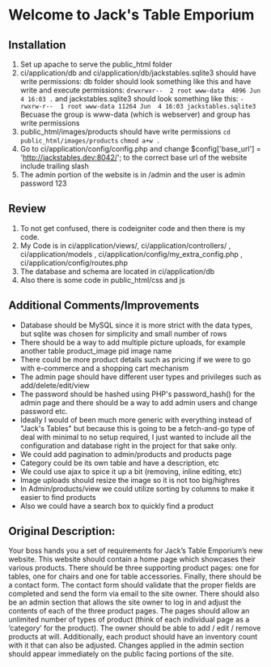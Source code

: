 # Welcome to Jack's Table Emporium

## Installation
1. Set up apache to serve the public_html folder
2. ci/application/db and ci/application/db/jackstables.sqlite3 should have write permissions: db folder should look something like this and have write and execute permissions: ```drwxrwxr--  2 root www-data  4096 Jun  4 16:03 .```
  and jackstables.sqlite3 should look something like this: ```-rwxrw-r--  1 root www-data 11264 Jun  4 16:03 jackstables.sqlite3``` Becuase the group is www-data (which is webserver) and group has write permissions
3. public_html/images/products should have write permissions
  ```cd public_html/images/products```
  ```chmod a+w .```
4. Go to ci/application/config/config.php and change $config['base_url'] = 'http://jackstables.dev:8042/'; to the correct base url of the website include trailing slash
5. The admin portion of the website is in /admin and the user is admin password 123

## Review
1. To not get confused, there is codeigniter code and then there is my code. 
2. My Code is in ci/application/views/, ci/application/controllers/ , ci/application/models , ci/application/config/my_extra_config.php , ci/application/config/routes.php
3. The database and schema are located in ci/application/db
4. Also there is some code in public_html/css and js

## Additional Comments/Improvements
- Database should be MySQL since it is more strict with the data types, but sqlite was chosen for simplicity and small number of rows
- There should be a way to add multiple picture uploads, for example another table product_image pid image name
- There could be more product details such as pricing if we were to go with e-commerce and a shopping cart mechanism
- The admin page should have different user types and privileges such as add/delete/edit/view 
- The password should be hashed using PHP's password_hash() for the admin page and there should be a way to add admin users and change password etc.
- Ideally I would of been much more generic with everything instead of "Jack's Tables" but because this is going to be a fetch-and-go type of deal with minimal to no setup required, I just wanted to include all the configuration and database right in the project for that sake only.
- We could add pagination to admin/products and products page
- Category could be its own table and have a description, etc
- We could use ajax to spice it up a bit (removing, inline editing, etc)
- Image uploads should resize the image so it is not too big/highres
- In Admin/products/view we could utilize sorting by columns to make it easier to find products
- Also we could have a search box to quickly find a product

## Original Description:

Your boss hands you a set of requirements for Jack’s Table Emporium’s new website. This website should contain a home page which showcases their various products. There should be three supporting product pages: one for tables, one for chairs and one for table accessories. Finally, there should be a contact form. The contact form should validate that the proper fields are completed and send the form via email to the site owner.
There should also be an admin section that allows the site owner to log in and adjust the contents of each of the three product pages. The pages should allow an unlimited number of types of product (think of each individual page as a ‘category’ for the product). The owner should be able to add / edit / remove products at will. Additionally, each product should have an inventory count with it that can also be adjusted. Changes applied in the admin section should appear immediately on the public facing portions of the site.


